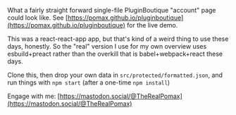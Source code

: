 What a fairly straight forward single-file PluginBoutique "account" page could look like. See [https://pomax.github.io/pluginboutique](https://pomax.github.io/pluginboutique) for the live demo.

This was a react-react-app app, but that's kind of a weird thing to use these days, honestly. So the "real" version I use for my own overview uses esbuild+preact rather than the overkill that is babel+webpack+react these days.

Clone this, then drop your own data in `src/protected/formatted.json`, and run things with `npm start` (after a one-time `npm install`)

Engage with me: [https://mastodon.social/@TheRealPomax](https://mastodon.social/@TheRealPomax)
